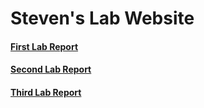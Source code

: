 # Steven's Lab Website

#### [First Lab Report](https://stevendtran.github.io/CSE-15L-Labs/lab1.html)
#### [Second Lab Report](https://stevendtran.github.io/CSE-15L-Labs/labReport2.html)
#### [Third Lab Report](https://stevendtran.github.io/CSE-15L-Labs/lab-report-3-week-6.html)
